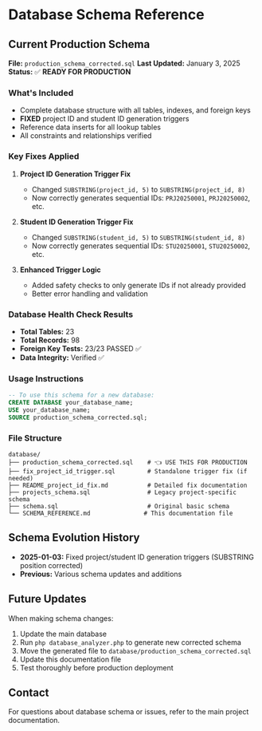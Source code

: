 # Database Schema Reference

## Current Production Schema
**File:** `production_schema_corrected.sql`
**Last Updated:** January 3, 2025
**Status:** ✅ **READY FOR PRODUCTION**

### What's Included
- Complete database structure with all tables, indexes, and foreign keys
- **FIXED** project ID and student ID generation triggers
- Reference data inserts for all lookup tables
- All constraints and relationships verified

### Key Fixes Applied
1. **Project ID Generation Trigger Fix**
   - Changed `SUBSTRING(project_id, 5)` to `SUBSTRING(project_id, 8)`
   - Now correctly generates sequential IDs: `PRJ20250001`, `PRJ20250002`, etc.

2. **Student ID Generation Trigger Fix** 
   - Changed `SUBSTRING(student_id, 5)` to `SUBSTRING(student_id, 8)`
   - Now correctly generates sequential IDs: `STU20250001`, `STU20250002`, etc.

3. **Enhanced Trigger Logic**
   - Added safety checks to only generate IDs if not already provided
   - Better error handling and validation

### Database Health Check Results
- **Total Tables:** 23 
- **Total Records:** 98
- **Foreign Key Tests:** 23/23 PASSED ✅
- **Data Integrity:** Verified ✅

### Usage Instructions
```sql
-- To use this schema for a new database:
CREATE DATABASE your_database_name;
USE your_database_name;
SOURCE production_schema_corrected.sql;
```

### File Structure
```
database/
├── production_schema_corrected.sql    # 👈 USE THIS FOR PRODUCTION
├── fix_project_id_trigger.sql         # Standalone trigger fix (if needed)
├── README_project_id_fix.md           # Detailed fix documentation
├── projects_schema.sql                # Legacy project-specific schema
├── schema.sql                         # Original basic schema
└── SCHEMA_REFERENCE.md               # This documentation file
```

## Schema Evolution History
- **2025-01-03:** Fixed project/student ID generation triggers (SUBSTRING position corrected)
- **Previous:** Various schema updates and additions

## Future Updates
When making schema changes:
1. Update the main database
2. Run `php database_analyzer.php` to generate new corrected schema
3. Move the generated file to `database/production_schema_corrected.sql`
4. Update this documentation file
5. Test thoroughly before production deployment

## Contact
For questions about database schema or issues, refer to the main project documentation. 